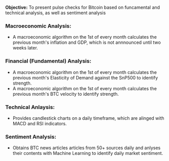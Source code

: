 **Objective:** To present pulse checks for Bitcoin based on funcamental and technical analysis, as well as sentiment analysis

### Macroeconomic Analysis:
- A macroeconomic algorithm on the 1st of every month calculates the previous month's inflation and GDP, which is not annnounced until two weeks later.

### Financial (Fundamental) Analysis:
- A macroeconomic algorithm on the 1st of every month calculates the previous month's Elasticity of Demand against the SnP500 to identify strength.
- A macroeconomic algorithm on the 1st of every month calculates the previous month's BTC velocity to identify strength.

### Technical Anlaysis:
- Provides candlestick charts on a daily timeframe, which are alinged with MACD and RSI indicators.

### Sentiment Analysis:
- Obtains BTC news articles articles from 50+ sources daily and anlyses their contents with Machine Learning to identify daily market sentiment.
